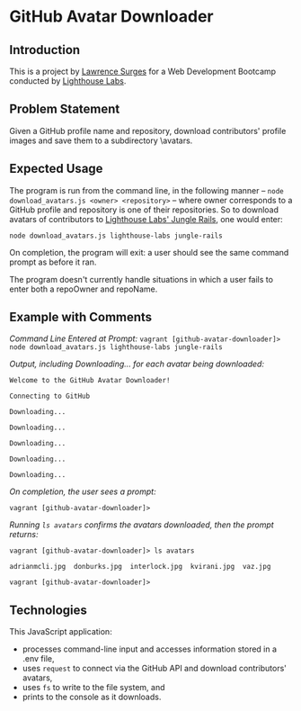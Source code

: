 # GitHub Avatar Downloader

## Introduction

This is a project by [Lawrence Surges](https://github.com/surgeslc) for a Web Development Bootcamp conducted by [Lighthouse Labs](lighthouselabs.ca).

## Problem Statement

Given a GitHub profile name and repository, download contributors' profile images and save them to a subdirectory \avatars.

## Expected Usage

The program is run from the command line, in the following manner – `node download_avatars.js <owner> <repository>` – where owner corresponds to a GitHub profile and repository is one of their repositories. So to download avatars of contributors to [Lighthouse Labs' Jungle Rails](https://github.com/lighthouse-labs/jungle-rails), one would enter:

`node download_avatars.js lighthouse-labs jungle-rails`

On completion, the program will exit: a user should see the same command prompt as before it ran.

The program doesn't currently handle situations in which a user fails to enter both a repoOwner and repoName.

## Example with Comments

*Command Line Entered at Prompt:*
`vagrant [github-avatar-downloader]> node download_avatars.js lighthouse-labs jungle-rails`

*Output, including Downloading... for each avatar being downloaded:*

`Welcome to the GitHub Avatar Downloader!`

`Connecting to GitHub`

`Downloading...`

`Downloading...`

`Downloading...`

`Downloading...`

`Downloading...`

*On completion, the user sees a prompt:*

`vagrant [github-avatar-downloader]>`

*Running `ls avatars` confirms the avatars downloaded, then the prompt returns:*

`vagrant [github-avatar-downloader]> ls avatars`

`adrianmcli.jpg  donburks.jpg  interlock.jpg  kvirani.jpg  vaz.jpg`

`vagrant [github-avatar-downloader]>`

## Technologies

This JavaScript application:
- processes command-line input and accesses information stored in a .env file,
- uses `request` to connect via the GitHub API and download contributors' avatars,
- uses `fs` to write to the file system, and
- prints to the console as it downloads.